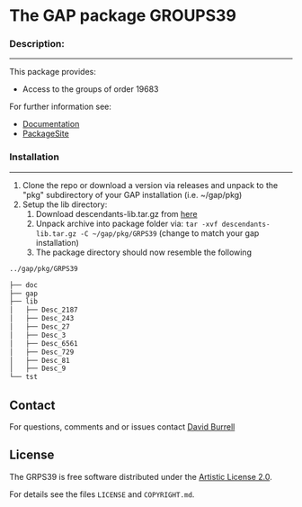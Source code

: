 # The GAP package GROUPS39

### Description:
--------------------

This package provides:

 - Access to the groups of order 19683

For further information see:
   - [Documentation](https://davidburrell.github.io/GRPS39/doc/chap0.html)
   - [PackageSite](https://davidburrell.github.io/GRPS39/)

### Installation
--------------------

1. Clone the repo or download a version via releases and unpack to the "pkg" subdirectory of your GAP installation (i.e. ~/gap/pkg)
2. Setup the lib directory:
	1. Download descendants-lib.tar.gz from [here](https://www.dropbox.com/s/2c57hkan7v4u97q/descendants-lib-39.tar.gz?dl=0)
	2. Unpack archive into package folder via:
	 `tar -xvf descendants-lib.tar.gz -C ~/gap/pkg/GRPS39` 
	 (change to match your gap installation)
	3. The package directory should now resemble the following
```bash
../gap/pkg/GRPS39

├── doc
├── gap
├── lib
│   ├── Desc_2187
│   ├── Desc_243
│   ├── Desc_27
│   ├── Desc_3
│   ├── Desc_6561
│   ├── Desc_729
│   ├── Desc_81
│   ├── Desc_9
└── tst
```
## Contact
For questions, comments and or issues contact [David Burrell](Davidburrell@ufl.edu)


## License
The GRPS39 is free software distributed under the [Artistic License 2.0](https://opensource.org/licenses/Artistic-2.0).

For details see the files `LICENSE` and `COPYRIGHT.md`.

